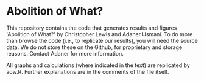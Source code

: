 # Abolition of What?

This repository contains the code that generates results and figures 'Abolition of What?' by Christopher Lewis and Adaner Usmani. To do more than browse the code (i.e., to replicate our results), you will need the source data. We do not store these on the Github, for proprietary and storage reasons. Contact Adaner for more information. 

All graphs and calculations (where indicated in the text) are replicated by aow.R. Further explanations are in the comments of the file itself. 


